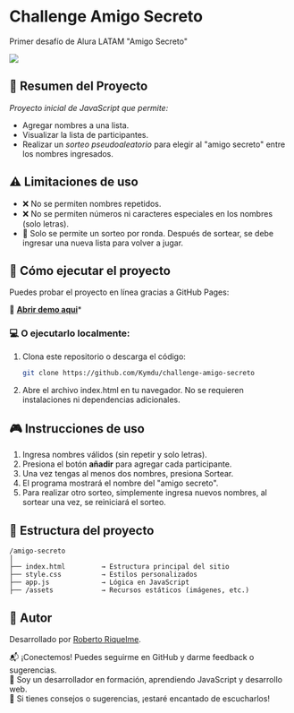 # Challenge Amigo Secreto
Primer desafío de Alura LATAM "Amigo Secreto"

<p align="left">
<img src="https://img.shields.io/badge/estado-finalizado-00A000"></p>

## 📌 Resumen del Proyecto
_Proyecto inicial de JavaScript que permite:_
 - Agregar nombres a una lista.
 - Visualizar la lista de participantes.
 - Realizar un *sorteo pseudoaleatorio* para elegir al "amigo secreto" entre los nombres ingresados.

 ## ⚠️ Limitaciones de uso
 - ❌ No se permiten nombres repetidos.
 - ❌ No se permiten números ni caracteres especiales en los nombres (solo letras).
 - 🔁 Solo se permite un sorteo por ronda. Después de sortear, se debe ingresar una nueva lista para volver a jugar.

## 🚀 Cómo ejecutar el proyecto

Puedes probar el proyecto en línea gracias a GitHub Pages:

🔗 **<a href="https://kymdu.github.io/challenge-amigo-secreto/" target="_blank">Abrir demo aqui</a>***

### 💻 O ejecutarlo localmente:
1. Clona este repositorio o descarga el código:
   ```bash
   git clone https://github.com/Kymdu/challenge-amigo-secreto
2. Abre el archivo index.html en tu navegador.
    No se requieren instalaciones ni dependencias adicionales.

## 🎮 Instrucciones de uso
1. Ingresa nombres válidos (sin repetir y solo letras).
2. Presiona el botón **añadir** para agregar cada participante.
3. Una vez tengas al menos dos nombres, presiona Sortear.
4. El programa mostrará el nombre del "amigo secreto".
5. Para realizar otro sorteo, simplemente ingresa nuevos nombres, al sortear una vez, se reiniciará el sorteo.

## 📂 Estructura del proyecto
```
/amigo-secreto
│
├── index.html         → Estructura principal del sitio
├── style.css          → Estilos personalizados
├── app.js             → Lógica en JavaScript
├── /assets            → Recursos estáticos (imágenes, etc.)
```
## 👤 Autor

Desarrollado por [Roberto Riquelme](https://github.com/Kymdu).

📬 ¡Conectemos! Puedes seguirme en GitHub y darme feedback o sugerencias.  
🚀 Soy un desarrollador en formación, aprendiendo JavaScript y desarrollo web.  
💬 Si tienes consejos o sugerencias, ¡estaré encantado de escucharlos! 




